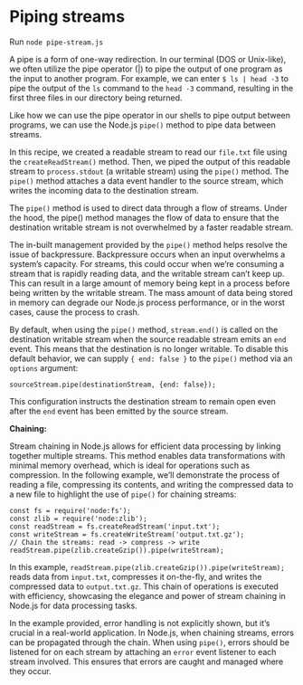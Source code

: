 # Piping streams

Run `node pipe-stream.js`

A pipe is a form of one-way redirection. In our terminal (DOS or Unix-like), we often utilize the pipe
operator (|) to pipe the output of one program as the input to another program. For example, we
can enter `$ ls | head -3` to pipe the output of the `ls` command to the `head -3` command,
resulting in the first three files in our directory being returned.

Like how we can use the pipe operator in our shells to pipe output between programs, we can use the
Node.js `pipe()` method to pipe data between streams.

In this recipe, we created a readable stream to read our `file.txt` file using the `createReadStream()`
method. Then, we piped the output of this readable stream to `process.stdout` (a writable stream)
using the `pipe()` method. The `pipe()` method attaches a data event handler to the source stream,
which writes the incoming data to the destination stream.

The `pipe()` method is used to direct data through a flow of streams. Under the hood, the pipe()
method manages the flow of data to ensure that the destination writable stream is not overwhelmed
by a faster readable stream.

The in-built management provided by the `pipe()` method helps resolve the issue of backpressure.
Backpressure occurs when an input overwhelms a system’s capacity. For streams, this could occur
when we’re consuming a stream that is rapidly reading data, and the writable stream can’t keep up.
This can result in a large amount of memory being kept in a process before being written by the
writable stream. The mass amount of data being stored in memory can degrade our Node.js process
performance, or in the worst cases, cause the process to crash.

By default, when using the `pipe()` method, `stream.end()` is called on the destination writable
stream when the source readable stream emits an `end` event. This means that the destination is no
longer writable.
To disable this default behavior, we can supply `{ end: false }` to the `pipe()` method via an
`options` argument:

`sourceStream.pipe(destinationStream, {end: false});`

This configuration instructs the destination stream to remain open even after the `end` event has been
emitted by the source stream.

**Chaining:**

Stream chaining in Node.js allows for efficient data processing by linking together multiple streams.
This method enables data transformations with minimal memory overhead, which is ideal for
operations such as compression. In the following example, we’ll demonstrate the process of reading
a file, compressing its contents, and writing the compressed data to a new file to highlight the use of `pipe()` for chaining streams:

```JavaSript
const fs = require('node:fs');
const zlib = require('node:zlib');
const readStream = fs.createReadStream('input.txt');
const writeStream = fs.createWriteStream('output.txt.gz');
// Chain the streams: read -> compress -> write
readStream.pipe(zlib.createGzip()).pipe(writeStream);
```

In this example, `readStream.pipe(zlib.createGzip()).pipe(writeStream);` reads
data from `input.txt`, compresses it on-the-fly, and writes the compressed data to `output.txt.gz`. This chain of operations is executed with efficiency, showcasing the elegance and power of stream
chaining in Node.js for data processing tasks.

In the example provided, error handling is not explicitly shown, but it’s crucial in a real-world
application. In Node.js, when chaining streams, errors can be propagated through the chain. When
using `pipe()`, errors should be listened for on each stream by attaching an `error` event listener to
each stream involved. This ensures that errors are caught and managed where they occur.
